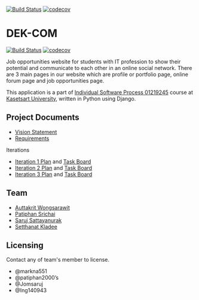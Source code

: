 [![Build Status](https://travis-ci.com/Jomsaruj/DEK-COM.svg?branch=unittest_and_travis)](https://travis-ci.com/github/Jomsaruj/DEK-COM)
[![codecov](https://codecov.io/gh/Jomsaruj/DEK-COM/branch/unittest_and_travis/graph/badge.svg?token=KQQE46PTX7)](https://codecov.io/gh/Jomsaruj/DEK-COM)
# DEK-COM
[![Build Status](https://travis-ci.com/Jomsaruj/DEK-COM.svg?branch=unittest_and_travis)](https://travis-ci.com/github/Jomsaruj/DEK-COM)
[![codecov](https://codecov.io/gh/Jomsaruj/DEK-COM/branch/unittest_and_travis/graph/badge.svg?token=KQQE46PTX7)](https://codecov.io/gh/Jomsaruj/DEK-COM)

Job opportunities website for students with IT profession to show their potential and communicate to each other in an online social network. There are 3 main pages in our website which are profile or portfolio page, online forum page and job opportunities page.

This application is a part of [Individual Software Process 01219245](https://cpske.github.io/ISP/) course at [Kasetsart University](https://ku.ac.th/th), written in Python using Django. 

## Project Documents

* [Vision Statement](../../wiki/Vision%20of%20DEK%20COM%20application)
* [Requirements](../../wiki/Requirements)

Iterations
* [Iteration 1 Plan](../../wiki/Iteration%201%20Plan) and [Task Board](../../projects/1)
* [Iteration 2 Plan](../../wiki/Iteration-2-Plan) and [Task Board](../../projects/2)
* [Iteration 3 Plan](../../wiki/Iteration%203%20Plan) and [Task Board](../../projects/3)

## Team
* [Auttakrit Wongsarawit](https://github.com/markna551) 
* [Patiphan Srichai](https://github.com/patiphan2000) 
* [Saruj Sattayanurak](https://github.com/Jomsaruj) 
* [Setthanat Kladee](https://github.com/Ing140943) 

## Licensing
Contact any of team's member to license.
* @markna551
* @patiphan2000’s
* @Jomsaruj
* @Ing140943
